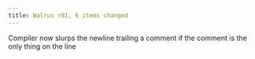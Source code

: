 ```yaml
---
title: Walrus r81, 6 items changed
---
```


Compiler now slurps the newline trailing a comment if the comment is the only thing on the line
